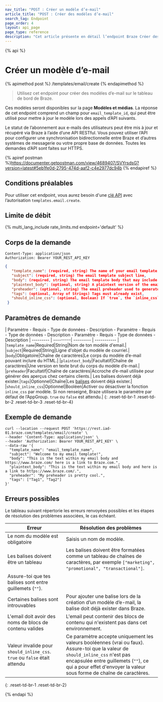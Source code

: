 ```yaml
---
nav_title: "POST : Créer un modèle d’e-mail"
article_title: "POST : Créer des modèles d’e-mail"
search_tag: Endpoint
page_order: 4
layout: api_page
page_type: reference
description: "Cet article présente en détail l’endpoint Braze Créer des modèles d’e-mail."
---
```

{% api %}
# Créer un modèle d’e-mail
{% apimethod post %}
/templates/email/create
{% endapimethod %}

> Utilisez cet endpoint pour créer des modèles d’e-mail sur le tableau de bord de Braze. 

Ces modèles seront disponibles sur la page **Modèles et médias**. La réponse de cet endpoint comprend un champ pour `email_template_id`, qui peut être utilisé pour mettre à jour le modèle lors des appels d’API suivants.

Le statut de l’abonnement aux e-mails des utilisateurs peut être mis à jour et récupéré via Braze à l’aide d’une API RESTful. Vous pouvez utiliser l’API pour configurer une synchronisation bidirectionnelle entre Braze et d’autres systèmes de messagerie ou votre propre base de données. Toutes les demandes d’API sont faites sur HTTPS.

{% apiref postman %}https://documenter.getpostman.com/view/4689407/SVYrsdsG?version=latest#5eb1fe0d-2795-474d-aaf2-c4e2977dc94b {% endapiref %}

## Conditions préalables
Pour utiliser cet endpoint, vous aurez besoin d'une [clé API]({{site.baseurl}}/api/api_key/) avec l’autorisation `templates.email.create`.

## Limite de débit

{% multi_lang_include rate_limits.md endpoint='default' %}

## Corps de la demande

```
Content-Type: application/json
Authorization: Bearer YOUR_REST_API_KEY
```

```json
{
   "template_name": (required, string) The name of your email template,
   "subject": (required, string) The email template subject line,
   "body": (required, string) The email template body that may include HTML,
   "plaintext_body": (optional, string) A plaintext version of the email template body,
   "preheader": (optional, string) The email preheader used to generate previews in some clients,
   "tags": (optional, Array of Strings) Tags must already exist,
   "should_inline_css": (optional, Boolean) If `true`, the `inline_css` feature is used on this template.
 }
```

## Paramètres de demande

| Paramètre - Requis - Type de données - Description - Paramètre - Requis - Type de données - Description - Paramètre - Requis - Type de données - Description
| --------- | ---------| --------- | ----------- |
|`template_name`|Required|String|Nom de ton modèle d'email.|
|`subject`|Required|String|Ligne d'objet du modèle de courriel.|
|`body`|Obligatoire|Chaîne de caractères|Le corps du modèle d’e-mail pouvant inclure du HTML.|
|`plaintext_body`|Facultatif|Chaîne de caractères|Une version en texte brut du corps du modèle d’e-mail.|
|`preheader`|Facultatif|Chaîne de caractères|Accroche d’e-mail utilisée pour générer des aperçus chez certains clients.|
Les balises doivent déjà exister.|`tags`|Optionnel|Chaîne|Les [balises]({{site.baseurl}}/user_guide/administrative/app_settings/manage_app_group/tags/) doivent déjà exister.|
|`should_inline_css`|Optionnel|Booléen|Activer ou désactiver la fonction `inline_css` par modèle. Si non renseigné, Braze utilisera le paramètre par défaut de l’AppGroup. `true` ou `false` est attendu.|
{: .reset-td-br-1 .reset-td-br-2 .reset-td-br-3  .reset-td-br-4}


## Exemple de demande
```
curl --location --request POST 'https://rest.iad-01.braze.com/templates/email/create' \
--header 'Content-Type: application/json' \
--header 'Authorization: Bearer YOUR_REST_API_KEY' \
--data-raw '{
  "template_name": "email_template_name",
  "subject": "Welcome to my email template!",
  "body": "This is the text within my email body and https://www.braze.com/ here is a link to Braze.com.",
  "plaintext_body": "This is the text within my email body and here is a link to https://www.braze.com/.",
  "preheader": "My preheader is pretty cool.",
  "tags": ["Tag1", "Tag2"]
}'
```

## Erreurs possibles

Le tableau suivant répertorie les erreurs renvoyées possibles et les étapes de résolution des problèmes associées, le cas échéant.

| Erreur | Résolution des problèmes |
| --- | --- |
| Le nom du modèle est obligatoire | Saisis un nom de modèle. |
| Les balises doivent être un tableau | Les balises doivent être formatées comme un tableau de chaînes de caractères, par exemple `["marketing", "promotional", "transactional"]`. |
| Assure-toi que tes balises sont entre guillemets (`""`). |
| Certaines balises sont introuvables | Pour ajouter une balise lors de la création d’un modèle d’e-mail, la balise doit déjà exister dans Braze. |
| L'email doit avoir des noms de blocs de contenu valides | L'email peut contenir des blocs de contenu qui n'existent pas dans cet environnement. |
| Valeur invalide pour `should_inline_css`. `true` ou `false` était attendu | Ce paramètre accepte uniquement les valeurs booléennes (vrai ou faux). Assure-toi que la valeur de `should_inline_css` n'est pas encapsulée entre guillemets (`""`), ce qui a pour effet d'envoyer la valeur sous forme de chaîne de caractères. |
{: .reset-td-br-1 .reset-td-br-2}

{% endapi %}
